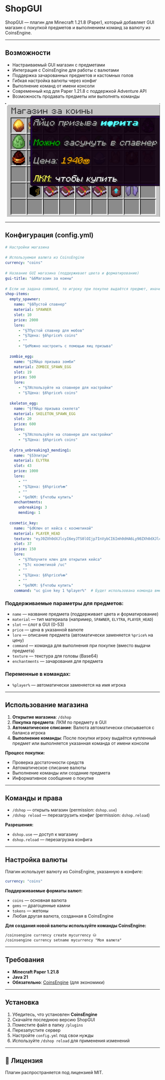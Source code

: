 # ShopGUI

ShopGUI — плагин для Minecraft 1.21.8 (Paper), который добавляет GUI магазин с покупкой предметов и выполнением команд за валюту из CoinsEngine.

---

## Возможности

- Настраиваемый GUI магазин с предметами
- Интеграция с CoinsEngine для работы с валютами
- Поддержка зачарованных предметов и кастомных голов
- Гибкая настройка валюты через конфиг
- Выполнение команд от имени консоли
- Современный код для Paper 1.21.8 с поддержкой Adventure API
- Возможность продавать предметы или выполнять команды

![ShopGUI](assets/screenshots/shopGUI.png)

---

## Конфигурация (config.yml)

```yaml
# Настройки магазина

# Используемая валюта из CoinsEngine
currency: "coins"

# Название GUI магазина (поддерживает цвета и форматирование)
gui-title: "&6Магазин за коины"

# Если не задана command, то игроку при покупке выдаётся предмет, иначе - выполняется команда
shop-items:
  empty_spawner:
    name: "§6Пустой спавнер"
    material: SPAWNER
    slot: 10
    price: 2000
    lore:
      - "§7Пустой спавнер для мобов"
      - "§7Цена: §6%price% coins"
      - ""
      - "§eМожно настроить с помощью яиц призыва"

  zombie_egg:
    name: "§2Яйцо призыва зомби"
    material: ZOMBIE_SPAWN_EGG
    slot: 19
    price: 500
    lore:
      - "§7Используйте на спавнере для настройки"
      - "§7Цена: §6%price% coins"

  skeleton_egg:
    name: "§fЯйцо призыва скелета"
    material: SKELETON_SPAWN_EGG
    slot: 20
    price: 600
    lore:
      - "§7Используйте на спавнере для настройки"
      - "§7Цена: §6%price% coins"

  elytra_unbreaking3_mending1:
    name: "§5Элитры"
    material: ELYTRA
    slot: 43
    price: 1000
    lore:
      - ""
      - "§7Цена: §6%price%⛂"
      - ""
      - "§eЛКМ: §fчтобы купить"
    enchantments:
      unbreaking: 3
      mending: 1

  cosmetic_key:
    name: "§dКлюч от кейса с косметикой"
    material: PLAYER_HEAD
    texture: "eyJ0ZXh0dXJlcyI6eyJTS0lOIjp7InVybCI6Imh0dHA6Ly90ZXh0dXJlcy5taW5lY3JhZnQubmV0L3RleHR1cmUvOTdhOTc3MmY3ODMxMmIxNDE1NmE0ZThiNjZhNTQ4YjE3MjViYTY5MWI4YjdhMDY2OGFmNjE2MWMyYjgzOGU5YiJ9fX0="
    slot: 37
    price: 150
    lore:
      - "§7Получите ключ для открытия кейса"
      - "§7с косметикой /uc"
      - ""
      - "§7Цена: §6%price%⛂"
      - ""
      - "§eЛКМ: §fчтобы купить"
    command: "uc give key 1 %player%"  # Будет использована команда вместо выдачи игроку головы
```

### Поддерживаемые параметры для предметов:

- `name` — название предмета (поддерживает цвета и форматирование)
- `material` — тип материала (например, `SPAWNER`, `ELYTRA`, `PLAYER_HEAD`)
- `slot` — слот в GUI (0-53)
- `price` — цена в указанной валюте
- `lore` — описание предмета (автоматически заменяется `%price%` на цену)
- `command` — команда для выполнения при покупке (вместо выдачи предмета)
- `texture` — текстура для головы (Base64)
- `enchantments` — зачарования для предмета

### Переменные в командах:
- `%player%` — автоматически заменяется на имя игрока

---

## Использование магазина

1. **Открытие магазина**: `/dshop`
2. **Покупка предмета**: ЛКМ по предмету в GUI
3. **Автоматическое списание**: Валюта автоматически списывается с баланса игрока
4. **Выполнение команды**: После покупки игроку выдаётся купленный предмет или выполняется указанная команда от имени консоли

**Процесс покупки:**
- Проверка достаточности средств
- Автоматическое списание валюты
- Выполнение команды или создание предмета
- Информативное сообщение о покупке

---

## Команды и права

- `/dshop` — открыть магазин (permission: `dshop.use`)
- `/dshop reload` — перезагрузить конфиг (permission: `dshop.reload`)

**Разрешения:**
- `dshop.use` — доступ к магазину
- `dshop.reload` — перезагрузка конфига

---

## Настройка валюты

Плагин использует валюту из CoinsEngine, указанную в конфиге:

```yaml
currency: "coins"
```

**Поддерживаемые форматы валют:**
- `coins` — основная валюта
- `gems` — драгоценные камни
- `tokens` — жетоны
- Любая другая валюта, созданная в CoinsEngine

**Для создания новой валюты используйте команды CoinsEngine:**
```
/coinsengine currency create mycurrency ⛁
/coinsengine currency setname mycurrency "Моя валюта"
```

---

## Требования

- **Minecraft Paper 1.21.8**
- **Java 21**
- **Обязательно**: [CoinsEngine](https://github.com/nulli0n/CoinsEngine-spigot) (для экономики)

---

## Установка

1. Убедитесь, что установлен **CoinsEngine**
2. Скачайте последнюю версию ShopGUI
3. Поместите файл в папку `/plugins`
4. Перезапустите сервер
5. Настройте `config.yml` под свои нужды
6. Используйте `/dshop reload` для применения изменений

---

## 📄 Лицензия

Плагин распространяется под лицензией MIT.

